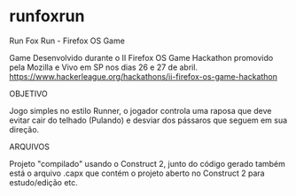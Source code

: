 runfoxrun
=========

Run Fox Run - Firefox OS Game

Game Desenvolvido durante o II Firefox OS Game Hackathon promovido pela Mozilla e Vivo em SP nos dias 26 e 27 de abril.
https://www.hackerleague.org/hackathons/ii-firefox-os-game-hackathon

OBJETIVO

Jogo simples no estilo Runner, o jogador controla uma raposa que deve evitar cair do telhado (Pulando) e desviar dos pássaros que seguem em sua direção.

ARQUIVOS

Projeto "compilado" usando o Construct 2, junto do código gerado também está o arquivo .capx que contém o projeto aberto no Construct 2 para estudo/edição etc.
